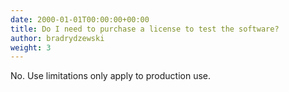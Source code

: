 ```yaml
---
date: 2000-01-01T00:00:00+00:00
title: Do I need to purchase a license to test the software?
author: bradrydzewski
weight: 3
---
```


No. Use limitations only apply to production use.

